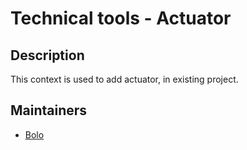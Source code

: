 # Technical tools - Actuator

## Description

This context is used to add actuator, in existing project.

## Maintainers

- [Bolo](https://github.com/bolo89)
